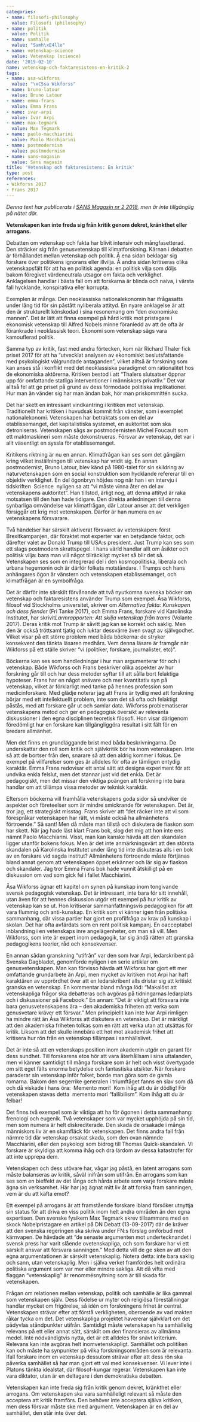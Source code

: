```yaml
---
categories:
- name: filosofi-philosophy
  value: Filosofi (philosophy)
- name: politik
  value: Politik
- name: samhalle
  value: "Samh\xE4lle"
- name: vetenskap-science
  value: Vetenskap (science)
date: '2019-02-10'
name: vetenskap-och-faktaresistens-en-kritik-2
tags:
- name: asa-wikforss
  value: "\xC5sa Wikforss"
- name: bruno-latour
  value: Bruno Latour
- name: emma-frans
  value: Emma Frans
- name: ivar-arpi
  value: Ivar Arpi
- name: max-tegmark
  value: Max Tegmark
- name: paolo-macchiarini
  value: Paolo Macchiarini
- name: postmodernism
  value: postmodernism
- name: sans-magasin
  value: Sans magasin
title: 'Vetenskap och faktaresistens: En kritik'
type: post
references:
- Wikforss 2017
- Frans 2017
---
```

*Denna text har publicerats i [SANS Magasin nr 2 2018](https://fritanke.se/sans/sans-nr-2-2018/), men är inte tillgänglig på nätet där.*

**Vetenskapen kan inte freda sig från kritik genom dekret, kränkthet eller arrogans.**

Debatten om vetenskap och fakta har blivit intensiv och mångfasetterad. Den sträcker sig från genusvetenskap till klimatforskning. Kärnan i debatten är förhållandet mellan vetenskap och politik. Å ena sidan beklagar sig forskare över politikens ignorans eller illvilja. Å andra sidan kritiseras olika vetenskapsfält för att ha en politisk agenda: en politisk vilja som döljs bakom föregivet värdeneutrala utsagor om fakta och verklighet. Anklagelsen handlar i bästa fall om att forskarna är blinda och naiva, i värsta fall hycklande, konspirativa eller korrupta.

Exemplen är många. Den neoklassiska nationalekonomin har ifrågasatts under lång tid för sin påstått nyliberala attityd. En nyare anklagelse är att den är strukturellt könskodad i sina resonemang om “den ekonomiske mannen”. Det är lätt att finna exempel på hård kritik mot pristagare i ekonomisk vetenskap till Alfred Nobels minne föranledd av att de ofta är förankrade i neoklassisk teori. Ekonomi som vetenskap sägs vara kamouflerad politik.

Samma typ av kritik, fast med andra förtecken, kom när Richard Thaler fick priset 2017 för att ha “utvecklat analysen av ekonomiskt beslutsfattande med psykologiskt välgrundade antaganden”, vilket alltså är forskning som kan anses stå i konflikt med det neoklassiska paradigmet om rationalitet hos de ekonomiska aktörerna. Kritiken bestod i att “Thalers slutsatser öppnar upp för omfattande statliga interventioner i människors privatliv.” Det var alltså fel att ge priset på grund av dess förmodade politiska implikationer. Hur man än vänder sig har man ändan bak, hör man priskommittén sucka.

Det har skett en intressant vindkantring i kritiken mot vetenskap. Traditionellt har kritiken i huvudsak kommit från vänster, som i exemplet nationalekonomi. Vetenskapen har betraktats som en del av etablissemanget, det kapitalistiska systemet, en auktoritet som ska detroniseras. Vetenskapen sågs av postmodernisten Michel Foucault som ett maktmaskineri som måste dekonstrueras. Försvar av vetenskap, det var i allt väsentligt en syssla för etablissemanget.

Kritikens riktning är nu en annan. Klimatfrågan kan ses som det gångjärn kring vilket inställningen till vetenskap har vridit sig. En annan postmodernist, Bruno Latour, blev känd på 1980-talet för sin skildring av naturvetenskapen som en social konstruktion som hycklande refererar till en objektiv verklighet. En del ögonbryn höjdes nog när han i en intervju i tidskriften ​ Science ​ nyligen sa att “vi måste vinna åter en del av vetenskapens auktoritet”. Han tillstod, ärligt nog, att denna attityd är raka motsatsen till den han hade tidigare. Den direkta anledningen till denna synbarliga omvändelse var klimatfrågan, där Latour anser att det verkligen försiggår ett krig mot vetenskapen. Därför är han numera en av vetenskapens försvarare.

Två händelser har särskilt aktiverat försvaret av vetenskapen: först Brexitkampanjen, där föraktet mot experter var en betydande faktor, och därefter valet av Donald Trump till USA:s president. Just Trump kan ses som ett slags postmodern skrattspegel. I hans värld handlar allt om åsikter och politisk vilja: bara man vill något tillräckligt mycket så blir det så. Vetenskapen ses som en integrerad del i den kosmopolitiska, liberala och urbana hegemonin och är därför folkets motståndare. I Trumps och hans anhängares ögon är vänstern och vetenskapen etablissemanget, och klimatfrågan är en symbolfråga.

Det är därför inte särskilt förvånande att två nyutkomna svenska böcker om vetenskap och faktaresistens använder Trump som exempel. Åsa Wikforss, filosof vid Stockholms universitet, skriver om ​ *Alternativa fakta: Kunskapen och dess fiender* (Fri Tanke 2017), och Emma Frans, forskare vid Karolinska Institutet, har skrivit ​*Larmrapporten: Att skilja vetenskap från trams* (Volante 2017). Deras kritik mot Trump är såvitt jag kan se korrekt och saklig. Men den är också tröttsamt tjatig och luktar dessvärre även svagt av självgodhet. Vilket visar på ett större problem med båda böckerna: de stryker konsekvent den tänkta läsaren medhårs. Vem denna läsare är framgår när Wikforss på ett ställe skriver “vi (politiker, forskare, journalister, etc)”.

Böckerna kan ses som handledningar i hur man argumenterar för och i vetenskap. Både Wikforss och Frans beskriver olika aspekter av hur forskning går till och hur dess metoder syftar till att sålla bort felaktiga hypoteser. Frans har en något snävare och mer kvantitativ syn på vetenskap, vilket är förklarligt med tanke på hennes profession som medicinforskare. Med glädje noterar jag att Frans är tydlig med att forskning börjar med ett intellektuellt problem, inte som det så ofta och felaktigt påstås, med att forskare går ut och samlar data. Wikforss problematiserar vetenskapens metod och ger en pedagogisk översikt av relevanta diskussioner i den egna disciplinen teoretisk filosofi. Hon visar därigenom föredömligt hur en forskare kan tillgängliggöra resultat i sitt fält för en bredare allmänhet.

Men det finns en grundläggande brist med båda beskrivningarna. De underskattar den roll som kritik och självkritik bör ha inom vetenskapen. Inte så att de bortser från den, snarare så att den aldrig kommer i fokus. De exempel på villfarelser som ges är alldeles för ofta av tämligen entydig karaktär. Emma Frans redovisar ett antal sätt att designa experiment för att undvika enkla felslut, men det stannar just vid det enkla. Det är pedagogiskt, men det missar den viktiga poängen att forskning inte bara handlar om att tillämpa vissa metoder av teknisk karaktär.

Eftersom böckerna vill framhålla vetenskapens goda sidor så undviker de aspekter och företeelser som är mindre smickrande för vetenskapen. Det är, tror jag, ett strategiskt misstag. Frans skriver att “det räcker inte att vi som förespråkar vetenskapen har rätt, vi måste också ha allmänhetens förtroende.” Så sant! Men då måste man tillstå och diskutera de fiaskon som har skett. När jag hade läst klart Frans bok, slog det mig att hon inte ens nämnt Paolo Macchiarini. Visst, man kan kanske hävda att den skandalen ligger utanför bokens fokus. Men är det inte anmärkningsvärt att den största skandalen på Karolinska Institutet under lång tid inte diskuteras alls i en bok av en forskare vid sagda institut? Allmänhetens förtroende måste förtjänas bland annat genom att vetenskapen öppet erkänner och lär sig av fiaskon och skandaler. Jag tror Emma Frans bok hade vunnit åtskilligt på en diskussion om vad som gick fel i fallet Macchiarini.

Åsa Wikforss ägnar ett kapitel om synen på kunskap inom tongivande svensk pedagogisk vetenskap. Det är intressant, inte bara för sitt innehåll, utan även för att hennes diskussion utgör ett exempel på hur kritik av vetenskap kan se ut. Hon kritiserar sammanfattningsvis pedagogiken för att vara flummig och anti-kunskap. En kritik som vi känner igen från politiska sammanhang, där vissa partier har gjort en profilfråga av krav på kunskap i skolan. Det har ofta avfärdats som en rent politisk kampanj. En oacceptabel inblandning i en vetenskaps inre angelägenheter, om man så vill. Men Wikforss, som inte är expert inom pedagogik, tar sig ändå rätten att granska pedagogikens teorier, råd och konsekvenser.

En annan sådan granskning “utifrån” var den som Ivar Arpi, ledarskribent på Svenska Dagbladet, genomförde nyligen i en serie artiklar om genusvetenskapen. Man kan förvisso hävda att Wikforss har gjort ett mer omfattande grundarbete än Arpi, men mycket av kritiken mot Arpi har haft karaktären av upprördhet över att en ledarskribent alls dristar sig att kritiskt granska en vetenskap. En kommentar bland många löd: “Makalöst att vetenskapliga frågor ska debatteras och avgöras på tidningarnas ledarplats och i diskussioner på Facebook.” En annan: “Det är viktigt att försvara inte bara genusvetenskapens ära – den akademiska friheten att verka som genusvetare kräver ett försvar.” Men principiellt kan inte Ivar Arpi rimligen ha mindre rätt än Åsa Wikforss att diskutera en vetenskap. Det är märkligt att den akademiska friheten tolkas som en rätt att verka utan att utsättas för kritik. Liksom att det skulle innebära ett hot mot akademisk frihet att kritisera hur rön från en vetenskap tillämpas i samhällslivet.

Det är inte så att en vetenskaps position inom akademin utgör en garant för dess sundhet. Till forskarens etos hör att vara återhållsam i sina uttalanden, men vi känner samtidigt till många forskare som är helt och visst övertygade om sitt eget fälts enorma betydelse och fantastiska utsikter. När forskare paraderar sin vetenskap inför folket, borde man göra som de gamla romarna. Bakom den segerrike generalen i triumftåget fanns en slav som då och då viskade i hans öra: ​ Memento mori! ​ Kom ihåg att du är dödlig! För vetenskapen stavas detta ​ memento mori ​ “fallibilism”. Kom ihåg att du är felbar!

Det finns två exempel som är viktiga att ha för ögonen i detta sammanhang: frenologi och eugenik. Två vetenskaper som var mycket upphöjda på sin tid, men som numera är helt diskrediterade. Den skada de orsakade i många människors liv är en skamfläck för vetenskapen. Det finns andra fall från närmre tid där vetenskap orsakat skada, som den ovan nämnde Macchiarini, eller den psykologi som bidrog till Thomas Quick-skandalen. Vi forskare är skyldiga att komma ihåg och dra lärdom av dessa katastrofer för att inte upprepa dem.

Vetenskapen och dess utövare har, vågar jag påstå, en latent arrogans som måste balanseras av kritik, såväl inifrån som utifrån. En arrogans som kan ses som en bieffekt av det långa och hårda arbete som varje forskare måste ägna sin verksamhet. Här har jag ägnat mitt liv åt att forska fram sanningen, vem är du att käfta emot?

Ett exempel på arrogans är att framstående forskare ibland försöker utnyttja sin status för att driva en viss politik inom helt andra områden än den egna expertisen. Den svenske fysikern Max Tegmark skrev tillsammans med en skock Nobelpristagare en artikel på DN Debatt (13-09-2017) där de kräver att den svenska regeringen ska skriva under FN:s förslag omförbud mot kärnvapen. De hävdade att “de senaste argumenten mot undertecknandet i svensk press har varit slående ovetenskapliga, och som forskare har vi ett särskilt ansvar att försvara sanningen.” Med detta vill de ge sken av att den egna argumentationen är särskilt vetenskaplig. Notera detta: inte bara saklig och sann, utan vetenskaplig. Men i själva verket framfördes helt ordinära politiska argument som var mer eller mindre sakliga. Att då vifta med flaggan “vetenskaplig” är renommésnyltning som är till skada för vetenskapen.

Frågan om relationen mellan vetenskap, politik och samhälle är lika gammal som vetenskapen själv. Dess födelse ur myter och religiösa föreställningar handlar mycket om frigörelse, så idén om forskningens frihet är central. Vetenskapen strävar efter att förstå verkligheten, oberoende av vad makten råkar tycka om det. Det vetenskapliga projektet havererar självklart om det pådyvlas ståndpunkter utifrån. Samtidigt måste vetenskapen ha samhällelig relevans på ett eller annat sätt, särskilt om den finansieras av allmänna medel. Inte nödvändigtvis nytta, det är ett alldeles för snävt kriterium. Relevans kan inte avgöras helt inomvetenskapligt. Samhället och politiken kan och måste ha synpunkter på vilka forskningsområden som är relevanta. Ifall forskare inom en vetenskap dessutom strävar efter att dess rön ska påverka samhället så har man gjort ett val med konsekvenser. Vi lever inte i Platons tänkta idealstat, där filosof-kungar regerar. Vetenskapen kan inte vara diktator, utan är en deltagare i den demokratiska debatten.

Vetenskapen kan inte freda sig från kritik genom dekret, kränkthet eller arrogans. Om vetenskapen ska vara samhälleligt relevant så måste den acceptera att kritik framförs. Den behöver inte acceptera själva kritiken, men dess försvar måste ske med argument. Vetenskapen är en del av samhället, den står inte över det.

